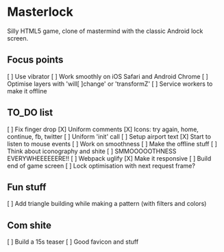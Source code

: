 # Masterlock

Silly HTML5 game, clone of mastermind with the classic Android lock screen.

## Focus points

[ ] Use vibrator
[ ] Work smoothly on iOS Safari and Android Chrome
[ ] Optimise layers with 'will[ ]change' or 'transformZ'
[ ] Service workers to make it offline

## TO_DO list

[ ] Fix finger drop
[X] Uniform comments
[X] Icons: try again, home, continue, fb, twitter
[ ] Uniform 'init' call
[ ] Setup airport text
[X] Start to listen to mouse events
[ ] Work on smoothness
[ ] Make the offline stuff
[ ] Think about iconography and shite
[ ] SMMOOOOOTHNESS EVERYWHEEEEEERE!!
[ ] Webpack uglify
[X] Make it responsive
[ ] Build end of game screen
[ ] Lock optimisation with next request frame?


## Fun stuff

[ ] Add triangle building while making a pattern (with filters and colors)


## Com shite

[ ] Build a 15s teaser
[ ] Good favicon and stuff
